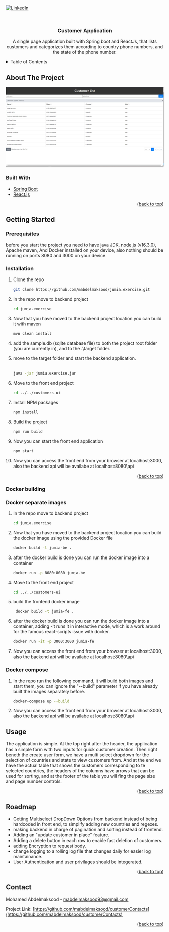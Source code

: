<div id="top"></div>

[![LinkedIn][linkedin-shield]][linkedin-url]

<br />

<h3 align="center">Customer Application</h3>

  <p align="center">
    A single page application built with Spring boot and ReactJs,
    that lists customers and categorizes them according to country phone numbers,
    and the state of the phone number.
  </p>
</div>



<!-- TABLE OF CONTENTS -->
<details>
  <summary>Table of Contents</summary>
  <ol>
    <li>
      <a href="#about-the-project">About The Project</a>
      <ul>
        <li><a href="#built-with">Built With</a></li>
      </ul>
    </li>
    <li>
      <a href="#getting-started">Getting Started</a>
      <ul>
        <li><a href="#prerequisites">Prerequisites</a></li>
        <li><a href="#installation">Installation</a></li>
		<li><a href="#docker-building">Docker building</a></li>
		<li><a href="#docker-separate-images">Docker separate images</a></li>
		<li><a href="#docker-compose">Docker compose</a></li>
	  </ul>
    </li>
    <li><a href="#usage">Usage</a></li>
    <li><a href="#roadmap">Roadmap</a></li>
    <li><a href="#contact">Contact</a></li>
  </ol>
</details>



<!-- ABOUT THE PROJECT -->
## About The Project
![Product Name Screen Shot][product-screenshot]


### Built With

* [Spring Boot](https://spring.io/projects/spring-boot)
* [React.js](https://reactjs.org/)

<p align="right">(<a href="#top">back to top</a>)</p>



<!-- GETTING STARTED -->
## Getting Started

### Prerequisites

before you start the project you need to have java JDK, node.js (v16.3.0), Apache maven, And Docker installed on your device, also nothing should be running on ports 8080 and 3000 on your device.

### Installation


1. Clone the repo
   ```sh
   git clone https://github.com/mabdelmaksood/jumia.exercise.git
   ```
2. In the repo move to backend project
	```sh
	cd jumia.exercise
	```
3. Now that you have moved to the backend project location you can build it with maven
	```sh
	mvn clean install
	```
4. add the sample.db (sqlite database file) to both the project root folder (you are currently in), and to the .\target folder.

5. move to the target folder and start the backend application.
	```sh
	
	java -jar jumia.exercise.jar
	```
6. Move to the front end project
	```sh
	cd ../../customers-ui
	```
7. Install NPM packages
   ```sh
   npm install
   ```
8. Build the project 
   ```sh
   npm run build
   ```
9. Now you can start the front end application
	```sh
	npm start
	```
10. Now you can access the front end from your browser at localhost:3000, also the backend api will be availabe at localhost:8080\api
<p align="right">(<a href="#top">back to top</a>)</p>

### Docker building
### Docker separate images

1. In the repo move to backend project
	```sh
	cd jumia.exercise
	```
2. Now that you have moved to the backend project location you can build the docker image using the provided Docker file
	```sh
	docker build -t jumia-be .
	```

3. after the docker build is done you can run the docker image into a container
	```sh
	docker run -p 8080:8080 jumia-be
	```
6. Move to the front end project
	```sh
	cd ../../customers-ui
	```
7. build the frontend docker image
   ```sh
	docker build -t jumia-fe .  
   ```
8. after the docker build is done you can run the docker image into a container, adding -it runs it in interactive mode, which is a work around for the famous react-scripts issue with docker.
   ```sh
   docker run -it -p 3000:3000 jumia-fe
   ```
9. Now you can access the front end from your browser at localhost:3000, also the backend api will be availabe at localhost:8080\api

### Docker compose

1. In the repo run the following command, it will build both images and start them, you can ignore the "--build" parameter if you have already built the images separately before.
	```sh
	docker-compose up --build   
	```
2. Now you can access the front end from your browser at localhost:3000, also the backend api will be availabe at localhost:8080\api


<!-- USAGE EXAMPLES -->
## Usage

The application is simple. At the top right after the header, the application has a simple form with two inputs for quick customer creation. 
 Then right beneth the create user form, we have a multi select dropdown for the selection of countries and state to view customers from.
 And at the end we have the actual table that shows the customers corresponding to te selected countries, the headers of the columns have arrows that can be used for sorting, and at the footer of the table you will fing the page size and page number controls.

<p align="right">(<a href="#top">back to top</a>)</p>



<!-- ROADMAP -->
## Roadmap

- Getting Multiselect DropDown Options from backend instead of being hardcoded in front end, to simplify adding new countries and regexes.
- making backend in charge of pagination and sorting instead of frontend.
- Adding an "update customer in place" feature.
- Adding a delete button in each row to enable fast deletion of customers.
- adding Encryption to request body.
- change logging to a rolling log file that changes daily for easier log maintainance.
- User Authentication and user privilages should be integerated.


<p align="right">(<a href="#top">back to top</a>)</p>



<!-- CONTACT -->
## Contact

Mohamed Abdelmaksood  - mabdelmaksood93@gmail.com

Project Link: [https://github.com/mabdelmaksood/customerContacts](https://github.com/mabdelmaksood/customerContacts)

<p align="right">(<a href="#top">back to top</a>)</p>

[linkedin-shield]: https://img.shields.io/badge/-LinkedIn-black.svg?style=for-the-badge&logo=linkedin&colorB=555
[linkedin-url]: https://www.linkedin.com/in/mohamed-abdelmaksoud-sw-engineer/
[product-screenshot]:  screenshot.JPG

